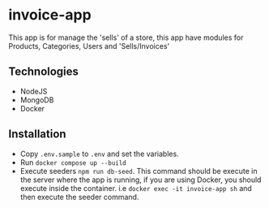# invoice-app

This app is for manage the 'sells' of a store, this app have modules for Products, Categories, Users and 'Sells/Invoices'

## Technologies

- NodeJS
- MongoDB
- Docker

## Installation

- Copy `.env.sample` to `.env` and set the variables.
- Run `docker compose up --build`
- Execute seeders `npm run db-seed`. This command should be execute in the server where the app is running, if you are using Docker, you should execute inside the container. i.e `docker exec -it invoice-app sh` and then execute the seeder command.